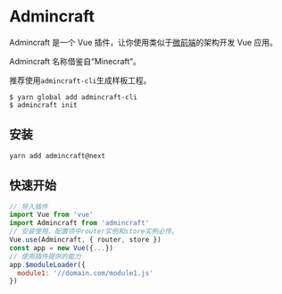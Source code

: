 # Admincraft

Admincraft 是一个 Vue 插件，让你使用类似于[微前端](https://www.thoughtworks.com/radar/techniques/micro-frontends)的架构开发 Vue 应用。

Admincraft 名称借鉴自“Minecraft”。

推荐使用`admincraft-cli`生成样板工程。

```
$ yarn global add admincraft-cli
$ admincraft init
```

## 安装

```
yarn add admincraft@next
```

## 快速开始

```javascript
// 导入插件
import Vue from 'vue'
import Admincraft from 'admincraft'
// 安装使用，配置项中router实例和store实例必传。
Vue.use(Admincraft, { router, store })
const app = new Vue({...})
// 使用插件提供的能力
app.$moduleLoader({
  module1: '//domain.com/module1.js'
})
```
